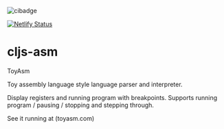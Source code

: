 ![cibadge](https://github.com/stuartstein777/cljs-asm/actions/workflows/main.yml/badge.svg)

[![Netlify Status](https://api.netlify.com/api/v1/badges/93130420-2932-452f-93b3-7a52fcf7b8d8/deploy-status)](https://app.netlify.com/sites/toyasm/deploys)

# cljs-asm
ToyAsm

Toy assembly language style language parser and interpreter. 

Display registers and running program with breakpoints. Supports running program / pausing / stopping and stepping through.

See it running at (toyasm.com)